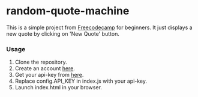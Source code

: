 # random-quote-machine
This is a simple project from [Freecodecamp](https://www.freecodecamp.com/challenges/build-a-random-quote-machine) for beginners. It just displays a new quote by clicking on 'New Quote' button.

### Usage
1. Clone the repository. 
2. Create an account [here](https://market.mashape.com/). 
3. Get your api-key from [here](https://market.mashape.com/andruxnet/random-famous-quotes). 
4. Replace config.API_KEY in index.js with your api-key.
5. Launch index.html in your browser.
